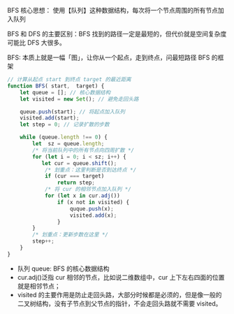 BFS 核心思想：
使用【队列】这种数据结构，每次将一个节点周围的所有节点加入队列

BFS 和 DFS 的主要区别：BFS 找到的路径一定是最短的，但代价就是空间复杂度可能比 DFS 大很多。

BFS: 本质上就是一幅「图」，让你从一个起点，走到终点，问最短路径
BFS 的框架

```js
// 计算从起点 start 到终点 target 的最近距离
function BFS( start,  target) {
    let queue = []; // 核心数据结构
    let visited = new Set(); // 避免走回头路

    queue.push(start); // 将起点加入队列
    visited.add(start);
    let step = 0; // 记录扩散的步数

    while (queue.length !== 0) {
        let  sz = queue.length;
        /* 将当前队列中的所有节点向四周扩散 */
        for (let i = 0; i < sz; i++) {
           let cur = queue.shift();
            /* 划重点：这里判断是否到达终点 */
            if (cur === target)
                return step;
            /* 将 cur 的相邻节点加入队列 */
            for (let x in cur.adj())
                if (x not in visited) {
                    quque.push(x);
                    visited.add(x);
                }
        }
        /* 划重点：更新步数在这里 */
        step++;
    }
}
```

-   队列 queue: BFS 的核心数据结构
-   cur.adj()泛指 cur 相邻的节点，比如说二维数组中，cur 上下左右四面的位置就是相邻节点；
-   visited 的主要作用是防止走回头路，大部分时候都是必须的，但是像一般的二叉树结构，没有子节点到父节点的指针，不会走回头路就不需要 visited。

